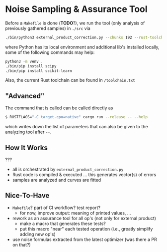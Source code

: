 
# Noise Sampling & Assurance Tool

Before a `Makefile` is done (**TODO**?), we run the tool (only analysis of previously gathered samples) in `./src` via
```bash
./bin/python3 external_product_correction.py --chunks 192 --rust-toolchain nightly-2024-08-19 --analysis-only --dir multi-bit-sampling/gf2/ -- --algorithm multi-bit-ext-prod --multi-bit-grouping-factor 2
```
where Python has its local environment and additional lib's installed locally, some of the following commands may help:
```bash
python3 -m venv .
./bin/pip install scipy
./bin/pip install scikit-learn
```
Also, the current Rust toolchain can be found in `/toolchain.txt`


## "Advanced"

The command that is called can be called directly as
```bash
$ RUSTFLAGS="-C target-cpu=native" cargo run --release -- --help
```
which writes down the list of parameters that can also be given to the analyzing tool after `--`.


## How It Works

???

  - all is orchestrated by `external_product_correction.py`
  - Rust code is compiled & executed ... this generates vector(s) of errors
  - samples are analyzed and curves are fitted


## Nice-To-Have

  - `Makefile`? part of CI workflow? test report?
    - for now, improve output: meaning of printed values, ...
  - rework as an assurance tool for all op's (not only for external product)
    - make a macro that generates these tests?
    - put this macro "near" each tested operation (i.e., greatly simplify adding new op's)
  - use noise formulas extracted from the latest optimizer (was there a PR on that?)
  
